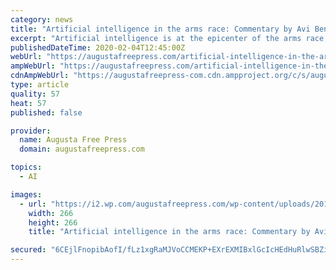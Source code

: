 ```yaml
---
category: news
title: "Artificial intelligence in the arms race: Commentary by Avi Ben Ezra"
excerpt: "Artificial intelligence is at the epicenter of the arms race, and whoever has superior AI will win. For most people, the threat of AI has been limited to economic dislocation and the sci-fi robotic apocalypse. Yet, AI advancements are taking place in the private sector, outside governments’ control or scrutiny, and there is speculation that ..."
publishedDateTime: 2020-02-04T12:45:00Z
webUrl: "https://augustafreepress.com/artificial-intelligence-in-the-arms-race-commentary-by-avi-ben-ezra/"
ampWebUrl: "https://augustafreepress.com/artificial-intelligence-in-the-arms-race-commentary-by-avi-ben-ezra/amp/"
cdnAmpWebUrl: "https://augustafreepress-com.cdn.ampproject.org/c/s/augustafreepress.com/artificial-intelligence-in-the-arms-race-commentary-by-avi-ben-ezra/amp/"
type: article
quality: 57
heat: 57
published: false

provider:
  name: Augusta Free Press
  domain: augustafreepress.com

topics:
  - AI

images:
  - url: "https://i2.wp.com/augustafreepress.com/wp-content/uploads/2019/11/economy-business.jpg?fit=266%2C266&ssl=1"
    width: 266
    height: 266
    title: "Artificial intelligence in the arms race: Commentary by Avi Ben Ezra"

secured: "6CEjlFnopibAofI/fLz1xgRaMJVoCCMEKP+EXrEXMIBxlGcIcHEdHuRlwSBZihG8/kx0D9+j42rAErwYHmwDV8EdCkYqA/hTxzpgmMBFdoHS1tyLbCIrWvDQ6tGsCKG06ZlGQOlkVG/YKK4oAgVGsgsSGgyKkRUR0CVbzz45j+Trkk3jr8pLHND1WZnH2Hkea2RYiJU1oPz12Cey3s2Zu9l/s8Drq6JDFyojyk/GxRDJg6OjQ/CPd0wulqaQ3nxa34T/UjkURNkep4AYWHXORt8GphAf3oFvYp0N/gINNsIZAOICaEXE05WXFGIt9K/z;UBQYb6RK7gszi5iBgjPunw=="
---
```


